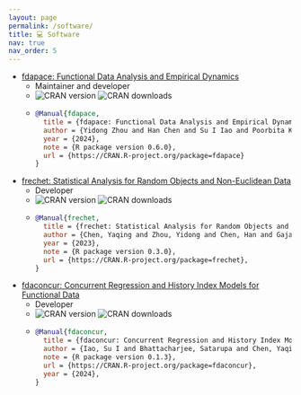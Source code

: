 ```yaml
---
layout: page
permalink: /software/
title: 💻 Software
nav: true
nav_order: 5
---
```


- [fdapace: Functional Data Analysis and Empirical Dynamics](https://CRAN.R-project.org/package=fdapace)
  - Maintainer and developer
  - ![CRAN version](https://www.r-pkg.org/badges/version/fdapace) ![CRAN downloads](https://cranlogs.r-pkg.org/badges/grand-total/fdapace)
  - ```bibtex
    @Manual{fdapace,
      title = {fdapace: Functional Data Analysis and Empirical Dynamics},
      author = {Yidong Zhou and Han Chen and Su I Iao and Poorbita Kundu and Hang Zhou and Satarupa Bhattacharjee and Cody Carroll and Yaqing Chen and Xiongtao Dai and Jianing Fan and {\'A}lvaro Gajardo and Pantelis Z. Hadjipantelis and Kyunghee Han and Hao Ji and Changbo Zhu and Hans-Georg M{\"u}ller and Jane-Ling Wang},
      year = {2024},
      note = {R package version 0.6.0},
      url = {https://CRAN.R-project.org/package=fdapace}
    }
    ```
- [frechet: Statistical Analysis for Random Objects and Non-Euclidean Data](https://CRAN.R-project.org/package=frechet)
  - Developer
  - ![CRAN version](https://www.r-pkg.org/badges/version/frechet) ![CRAN downloads](https://cranlogs.r-pkg.org/badges/grand-total/frechet)
  - ```bibtex
    @Manual{frechet,
      title = {frechet: Statistical Analysis for Random Objects and Non-Euclidean Data},
      author = {Chen, Yaqing and Zhou, Yidong and Chen, Han and Gajardo, {\'A}lvaro and Fan, Jianing and Zhong, Q and Dubey, P and Han, Kyunghee and Bhattacharjee, S and Zhu, Changbo and Iao, Su I and Kundu, Poorbita and Petersen, Alexander and M{\"u}ller, Hans-Georg},
      year = {2023},
      note = {R package version 0.3.0},
      url = {https://CRAN.R-project.org/package=frechet},
    }
    ```
- [fdaconcur: Concurrent Regression and History Index Models for Functional Data](https://CRAN.R-project.org/package=fdaconcur)
  - Developer
  - ![CRAN version](https://www.r-pkg.org/badges/version/fdaconcur) ![CRAN downloads](https://cranlogs.r-pkg.org/badges/grand-total/fdaconcur)
  - ```bibtex
    @Manual{fdaconcur,
      title = {fdaconcur: Concurrent Regression and History Index Models for Functional Data},
      author = {Iao, Su I and Bhattacharjee, Satarupa and Chen, Yaqing and Zhu, Changbo and Chen, Han and Zhou, Yidong and Gajardo, {\'A}lvaro and Kundu, Poorbita and Zhou, Hang and M{\"u}ller, Hans-Georg},
      note = {R package version 0.1.3},
      url = {https://CRAN.R-project.org/package=fdaconcur},
      year = {2024},
    }
    ```